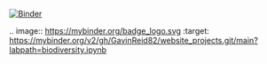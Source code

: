 [![Binder](https://mybinder.org/badge_logo.svg)](https://mybinder.org/v2/gh/GavinReid82/website_projects.git/main?labpath=biodiversity.ipynb)

.. image:: https://mybinder.org/badge_logo.svg
 :target: https://mybinder.org/v2/gh/GavinReid82/website_projects.git/main?labpath=biodiversity.ipynb
